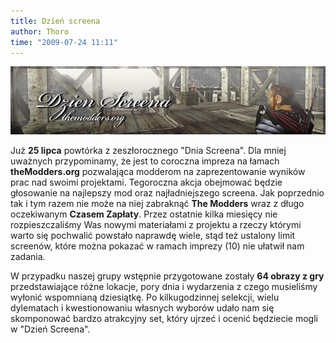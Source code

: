 ```yaml
---
title: Dzień screena
author: Thoro
time: "2009-07-24 11:11"
---
```


<img src="/images/2qw38g1.jpg" class="banner">

Już **25 lipca** powtórka z zeszłorocznego "Dnia Screena". 
Dla mniej uważnych przypominamy, że jest to coroczna impreza na łamach **theModders.org** pozwalająca modderom na zaprezentowanie wyników prac nad swoimi projektami. 
Tegoroczna akcja obejmować będzie głosowanie na najlepszy mod oraz najładniejszego screena. 
Jak poprzednio tak i tym razem nie może na niej zabraknąć **The Modders** wraz z długo oczekiwanym **Czasem Zapłaty**. 
Przez ostatnie kilka miesięcy nie rozpieszczaliśmy Was nowymi materiałami z projektu a rzeczy którymi warto się pochwalić powstało naprawdę wiele, stąd też ustalony limit screenów, które można pokazać w ramach imprezy (10) nie ułatwił nam zadania.

W przypadku naszej grupy wstępnie przygotowane zostały **64 obrazy z gry** przedstawiające różne lokacje, pory dnia i wydarzenia z czego musieliśmy wyłonić wspomnianą dziesiątkę. 
Po kilkugodzinnej selekcji, wielu dylematach i kwestionowaniu własnych wyborów udało nam się skomponować bardzo atrakcyjny set, który ujrzeć i ocenić będziecie mogli w "Dzień Screena".